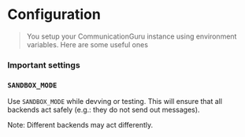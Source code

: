 # Configuration

> You setup your CommunicationGuru instance using environment variables. Here are some useful ones

### Important settings

### `SANDBOX_MODE`

Use `SANDBOX_MODE` while devving or testing. This will ensure that all backends act safely (e.g.: they do not send out messages).

Note: Different backends may act differently.